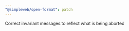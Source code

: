 ```yaml
---
"@simpleweb/open-format": patch
---
```


Correct invariant messages to reflect what is being aborted
